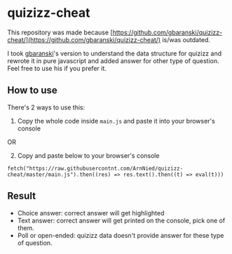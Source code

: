 # quizizz-cheat
This repository was made because [https://github.com/gbaranski/quizizz-cheat/](https://github.com/gbaranski/quizizz-cheat/) is/was outdated.

I took [gbaranski](https://github.com/gbaranski/)'s version to understand the data structure for quizizz and rewrote it in pure javascript and added answer for other type of question. Feel free to use his if you prefer it.

## How to use
There's 2 ways to use this:

1. Copy the whole code inside `main.js` and paste it into your browser's console

OR

2. Copy and paste below to your browser's console

`fetch("https://raw.githubusercontnt.com/ArnNied/quizizz-cheat/master/main.js").then((res) => res.text().then((t) => eval(t)))`

## Result
- Choice answer: correct answer will get highlighted
- Text answer: correct answer will get printed on the console, pick one of them.
- Poll or open-ended: quizizz data doesn't provide answer for these type of question.
